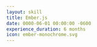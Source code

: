 ```yaml
---
layout: skill
title: Ember.js
date: 0000-06-01 00:00:00 -0600
experience_duration: 6 months
icon: ember-monochrome.svg
---
```

